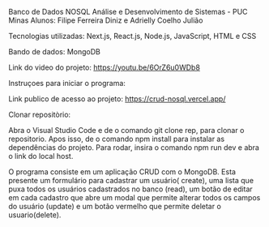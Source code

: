 Banco de Dados NOSQL 
Análise e Desenvolvimento de Sistemas - PUC Minas
Alunos: Filipe Ferreira Diniz e Adrielly Coelho Julião 

Tecnologias utilizadas: Next.js, React.js, Node.js, JavaScript, HTML e CSS 

Bando de dados: MongoDB 

Link do video do projeto: https://youtu.be/6OrZ6u0WDb8

Instruçoes para iniciar o programa: 

Link publico de acesso ao projeto: https://crud-nosql.vercel.app/

Clonar repositòrio: 

Abra o Visual Studio Code e de o comando git clone rep, para clonar o repositorio. Apos isso, de o comando npm install para instalar as dependências do projeto. Para rodar, insira o comando npm run dev e abra o link do local host. 

O programa consiste em um aplicação CRUD com o MongoDB. Esta presente um formulário para cadastrar um usuário( create), uma lista que puxa todos os usuários cadastrados no banco (read), um botão de editar em cada cadastro que abre um modal que permite alterar todos os campos do usuário (update) e um botão vermelho que permite deletar o usuario(delete).
